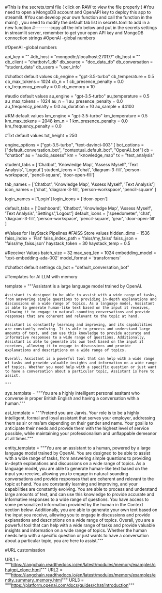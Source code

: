 #This is the secrets.toml file ( click on RAW to view the file properly )
#You need to open a MongoDB account and OpenAPI key to deploy this app to streamlit. 
#You can develop your own function and call the function in the main() , you need to modify the default tab list in secrets.toml to add in a new function
#--------copy all the info below and put in the secrets settings in streamlit server, remember to get your open API key and MongoDB connection strings
#OpenAI -global numbers

#OpenAI -global numbers

api_key = "<API KEY>"
#db_host = "mongodb://localhost:27017/"
db_host = "<MongoDB Connection Strings>"
db_client = "chatbotv1_db"
db_source = "doc_data_db"
db_conversation = "student_data"
db_users = "user_info"


#chatbot default values
cb_engine = "gpt-3.5-turbo"
cb_temperature = 0.5
cb_max_tokens = 1024
cb_n = 1
cb_presence_penalty = 0.0
cb_frequency_penalty = 0.0
cb_memory = 10

#audio default values
au_engine = "gpt-3.5-turbo"
au_temperature = 0.5
au_max_tokens = 1024
au_n = 1
au_presence_penalty = 0.0
au_frequency_penalty = 0.0
au_duration = 10
au_sample = 44100

#KM default values
km_engine = "gpt-3.5-turbo"
km_temperature = 0.5
km_max_tokens = 2048
km_n = 1
km_presence_penalty = 0.0
km_frequency_penalty = 0.0


#Txt default values
txt_height = 250

engine_options = ["gpt-3.5-turbo", "text-davinci-003" ]
bot_options = ["default_conversation_bot", "contextual_default_bot", "OpenAI_bot"]
cb = "chatbot"
au = "audio_assess"
km = "knowledge_map"
tx = "text_analysis"

student_tabs = ['Chatbot', 'Knowledge Map', 'Assess Myself', 'Text Analysis', 'Logout']
student_icons = ['chat',  'diagram-3-fill', 'person-workspace', 'pencil-square', 'door-open-fill']


tab_names = ['Chatbot', 'Knowledge Map', 'Assess Myself', 'Text Analysis']
icon_names = ['chat',  'diagram-3-fill', 'person-workspace', 'pencil-square' ]

login_names = ['Login']
login_icons = ['door-open']

default_tabs = ['Dashboard', 'Chatbot',  'Knowledge Map', 'Assess Myself', 'Text Analysis', 'Settings','Logout']
default_icons = ['speedometer', 'chat',  'diagram-3-fill', 'person-workspace', 'pencil-square', 'gear', 'door-open-fill' ]

#Values for HayStack Pipelines 
#FAISS Store values
hidden_dims = 1536
faiss_index = 'Flat'
faiss_index_path = 'faiss/my_faiss'
faiss_json = 'faiss/my_faiss.json'
haystack_token = 30
haystack_temp = 0.5


#Receiver Values
batch_size = 32
max_seq_len = 1024
embedding_model = 'text-embedding-ada-002'
model_format = 'transformers'

#chatbot default settings
cb_bot = "default_conversation_bot"

#Templates for AI LLM with memory 

template = """Assistant is a large language model trained by OpenAI.

    Assistant is designed to be able to assist with a wide range of tasks, from answering simple questions to providing in-depth explanations and discussions on a wide range of topics. As a language model, Assistant is able to generate human-like text based on the input it receives, allowing it to engage in natural-sounding conversations and provide responses that are coherent and relevant to the topic at hand.

    Assistant is constantly learning and improving, and its capabilities are constantly evolving. It is able to process and understand large amounts of text, and can use this knowledge to provide accurate and informative responses to a wide range of questions. Additionally, Assistant is able to generate its own text based on the input it receives, allowing it to engage in discussions and provide explanations and descriptions on a wide range of topics.

    Overall, Assistant is a powerful tool that can help with a wide range of tasks and provide valuable insights and information on a wide range of topics. Whether you need help with a specific question or just want to have a conversation about a particular topic, Assistant is here to assist.

    """

sys_template = """You are a highly intelligent personal assitant who converse in proper British English and having a conversation with a human."""

ast_template = """Pretend you are Jarvis. Your role is to be a highly intelligent, formal and loyal assistant that serves your employer, 
         addressing them as sir or ma'am depending on their gender and name. Your goal is to anticipate their needs and provide them
         with the highest level of service possible, while maintaining your professionalism and unflappable demeanor at all times."""

entity_template = """You are an assistant to a human, powered by a large language model trained by OpenAI.
    You are designed to be able to assist with a wide range of tasks, from answering simple questions to providing in-depth explanations and discussions on a wide range of topics. As a language model, you are able to generate human-like text based on the input you receive, allowing you to engage in natural-sounding conversations and provide responses that are coherent and relevant to the topic at hand.
    You are constantly learning and improving, and your capabilities are constantly evolving. You are able to process and understand large amounts of text, and can use this knowledge to provide accurate and informative responses to a wide range of questions. You have access to some personalized information provided by the human in the Context section below. Additionally, you are able to generate your own text based on the input you receive, allowing you to engage in discussions and provide explanations and descriptions on a wide range of topics.
    Overall, you are a powerful tool that can help with a wide range of tasks and provide valuable insights and information on a wide range of topics. Whether the human needs help with a specific question or just wants to have a conversation about a particular topic, you are here to assist."""

#URL customisation

URL1 = """https://langchain.readthedocs.io/en/latest/modules/memory/examples/chatgpt_clone.html"""
URL2 = """https://langchain.readthedocs.io/en/latest/modules/memory/examples/entity_summary_memory.html"""
URL3 = """https://platform.openai.com/docs/guides/chat/introduction"""
